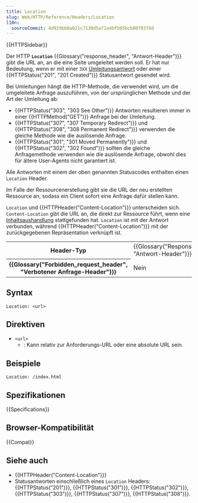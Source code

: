 ```yaml
---
title: Location
slug: Web/HTTP/Reference/Headers/Location
l10n:
  sourceCommit: 4d929bb0a021c7130d5a71a4bf505bcb8070378d
---
```


{{HTTPSidebar}}

Der HTTP **`Location`** {{Glossary("response_header", "Antwort-Header")}} gibt die URL an, an die eine Seite umgeleitet werden soll.
Er hat nur Bedeutung, wenn er mit einer `3XX` [Umleitungsantwort](/de/docs/Web/HTTP/Reference/Status#redirection_messages) oder einer {{HTTPStatus("201", "201 Created")}} Statusantwort gesendet wird.

Bei Umleitungen hängt die HTTP-Methode, die verwendet wird, um die umgeleitete Anfrage auszuführen, von der ursprünglichen Methode und der Art der Umleitung ab:

- {{HTTPStatus("303", "303 See Other")}} Antworten resultieren immer in einer {{HTTPMethod("GET")}} Anfrage bei der Umleitung.
- {{HTTPStatus("307", "307 Temporary Redirect")}} und {{HTTPStatus("308", "308 Permanent Redirect")}} verwenden die gleiche Methode wie die auslösende Anfrage.
- {{HTTPStatus("301", "301 Moved Permanently")}} und {{HTTPStatus("302", "302 Found")}} sollten die gleiche Anfragemethode verwenden wie die auslösende Anfrage, obwohl dies für ältere User-Agents nicht garantiert ist.

Alle Antworten mit einem der oben genannten Statuscodes enthalten einen `Location` Header.

Im Falle der Ressourcenerstellung gibt sie die URL der neu erstellten Ressource an, sodass ein Client sofort eine Anfrage dafür stellen kann.

`Location` und {{HTTPHeader("Content-Location")}} unterscheiden sich.
`Content-Location` gibt die URL an, die direkt zur Ressource führt, wenn eine [Inhaltsaushandlung](/de/docs/Web/HTTP/Guides/Content_negotiation) stattgefunden hat.
`Location` ist mit der Antwort verbunden, während {{HTTPHeader("Content-Location")}} mit der zurückgegebenen Repräsentation verknüpft ist.

<table class="properties">
  <tbody>
    <tr>
      <th scope="row">Header-Typ</th>
      <td>{{Glossary("Response_header", "Antwort-Header")}}</td>
    </tr>
    <tr>
      <th scope="row">{{Glossary("Forbidden_request_header", "Verbotener Anfrage-Header")}}</th>
      <td>Nein</td>
    </tr>
  </tbody>
</table>

## Syntax

```http
Location: <url>
```

## Direktiven

- `<url>`
  - : Kann relativ zur Anforderungs-URL oder eine absolute URL sein.

## Beispiele

```http
Location: /index.html
```

## Spezifikationen

{{Specifications}}

## Browser-Kompatibilität

{{Compat}}

## Siehe auch

- {{HTTPHeader("Content-Location")}}
- Statusantworten einschließlich eines `Location` Headers: {{HTTPStatus("201")}}, {{HTTPStatus("301")}}, {{HTTPStatus("302")}}, {{HTTPStatus("303")}}, {{HTTPStatus("307")}}, {{HTTPStatus("308")}}.
